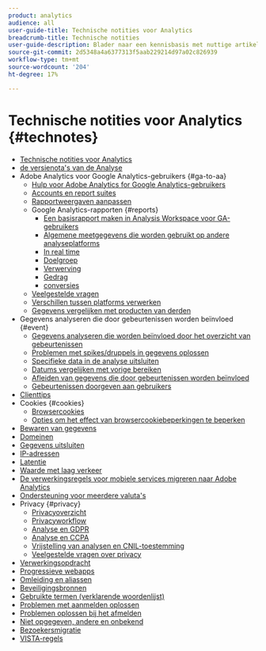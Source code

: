 ```yaml
---
product: analytics
audience: all
user-guide-title: Technische notities voor Analytics
breadcrumb-title: Technische notities
user-guide-description: Blader naar een kennisbasis met nuttige artikelen die niet bij een bepaalde Analytics-tool of component horen.
source-git-commit: 2d5348a4a6377313f5aab229214d97a02c826939
workflow-type: tm+mt
source-wordcount: '204'
ht-degree: 17%

---
```



# Technische notities voor Analytics {#technotes}

+ [Technische notities voor Analytics](home.md)
+ [ de versienota&#39;s van de Analyse ](https://experienceleague.adobe.com/en/docs/analytics/release-notes/latest)
+ Adobe Analytics voor Google Analytics-gebruikers {#ga-to-aa}
   + [Hulp voor Adobe Analytics for Google Analytics-gebruikers](ga-to-aa/home.md)
   + [Accounts en report suites](ga-to-aa/accounts.md)
   + [Rapportweergaven aanpassen](ga-to-aa/customization.md)
   + Google Analytics-rapporten {#reports}
      + [Een basisrapport maken in Analysis Workspace voor GA-gebruikers](ga-to-aa/reports/create-report.md)
      + [Algemene meetgegevens die worden gebruikt op andere analyseplatforms](ga-to-aa/reports/common-metrics.md)
      + [In real time](ga-to-aa/reports/realtime-reports.md)
      + [Doelgroep](ga-to-aa/reports/audience-reports.md)
      + [Verwerving](ga-to-aa/reports/acquisition-reports.md)
      + [Gedrag](ga-to-aa/reports/behavior-reports.md)
      + [conversies](ga-to-aa/reports/conversions-reports.md)
   + [Veelgestelde vragen](ga-to-aa/faq.md)
   + [Verschillen tussen platforms verwerken](ga-to-aa/processing-differences.md)
   + [Gegevens vergelijken met producten van derden](ga-to-aa/compare-data.md)
+ Gegevens analyseren die door gebeurtenissen worden beïnvloed {#event}
   + [Gegevens analyseren die worden beïnvloed door het overzicht van gebeurtenissen](event/overview.md)
   + [Problemen met spikes/druppels in gegevens oplossen](event/spikes-drops.md)
   + [Specifieke data in de analyse uitsluiten](event/segments.md)
   + [Datums vergelijken met vorige bereiken](event/compare-dates.md)
   + [Afleiden van gegevens die door gebeurtenissen worden beïnvloed](event/calcmetrics.md)
   + [Gebeurtenissen doorgeven aan gebruikers](event/communicate.md)
+ [Clienttips](client-hints.md)
+ Cookies {#cookies}
   + [Browsercookies](cookies/cookies.md)
   + [Opties om het effect van browsercookiebeperkingen te beperken](cookies/cookieless.md)
+ [Bewaren van gegevens](data-retention.md)
+ [Domeinen](domains.md)
+ [Gegevens uitsluiten](exclude-data.md)
+ [IP-adressen](ip-addresses.md)
+ [Latentie](latency.md)
+ [Waarde met laag verkeer](low-traffic.md)
+ [De verwerkingsregels voor mobiele services migreren naar Adobe Analytics](migrate-mobile.md)
+ [Ondersteuning voor meerdere valuta&#39;s](multicurrency.md)
+ Privacy {#privacy}
   + [Privacyoverzicht](privacy/privacy-overview.md)
   + [Privacyworkflow](privacy/privacy-workflow.md)
   + [Analyse en GDPR](privacy/gdpr.md)
   + [Analyse en CCPA](privacy/ccpa.md)
   + [Vrijstelling van analysen en CNIL-toestemming](privacy/cnil-consent-exemption.md)
   + [Veelgestelde vragen over privacy](privacy/faq.md)
+ [Verwerkingsopdracht](processing-order.md)
+ [Progressieve webapps](pwa.md)
+ [Omleiding en aliassen](redirects.md)
+ [Beveiligingsbronnen](security.md)
+ [Gebruikte termen (verklarende woordenlijst)](terms.md)
+ [Problemen met aanmelden oplossen](troubleshoot-login.md)
+ [Problemen oplossen bij het afmelden](troubleshoot-sessions.md)
+ [Niet opgegeven, andere en onbekend](unspecified.md)
+ [Bezoekersmigratie](visitor-migration.md)
+ [VISTA-regels](vista.md)
